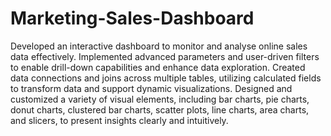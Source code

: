 # Marketing-Sales-Dashboard
Developed an interactive dashboard to monitor and analyse online sales data effectively.
Implemented advanced parameters and user-driven filters to enable drill-down capabilities and enhance data exploration.
Created data connections and joins across multiple tables, utilizing calculated fields to transform data and support dynamic visualizations.
Designed and customized a variety of visual elements, including bar charts, pie charts, donut charts, clustered bar charts, scatter plots, line charts, area charts, and slicers, to present insights clearly and intuitively.

